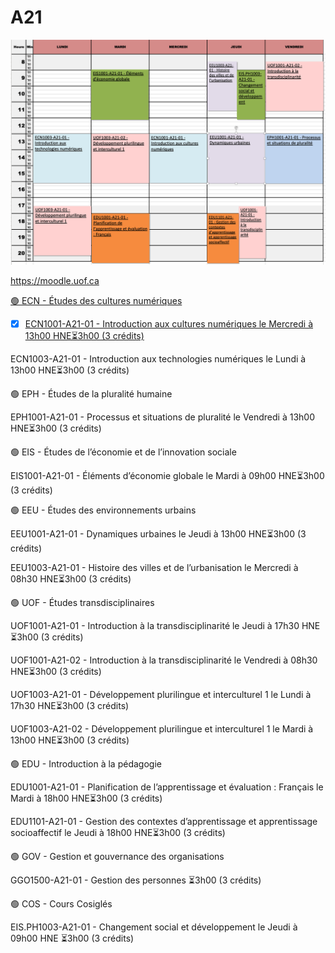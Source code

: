 # A21

![image](A21.png)

https://moodle.uof.ca

[🟢 ECN - Études des cultures numériques](https://moodle.uof.ca/course/index.php?categoryid=3)

- [x] [ECN1001-A21-01 - Introduction aux cultures numériques le Mercredi à 13h00 HNE⏳3h00 (3 crédits)](https://moodle.uof.ca/course/view.php?id=13)

ECN1003-A21-01 - Introduction aux technologies numériques le Lundi à 13h00 HNE⏳3h00 (3 crédits)

🟢 EPH - Études de la pluralité humaine

EPH1001-A21-01 - Processus et situations de pluralité le Vendredi à 13h00 HNE⏳3h00 (3 crédits)

🟢 EIS - Études de l’économie et de l’innovation sociale

EIS1001-A21-01 - Éléments d’économie globale le Mardi à 09h00 HNE⏳3h00 (3 crédits)

🟢 EEU - Études des environnements urbains

EEU1001-A21-01 - Dynamiques urbaines le Jeudi à 13h00 HNE⏳3h00 (3 crédits)

EEU1003-A21-01 - Histoire des villes et de l’urbanisation le Mercredi à 08h30 HNE⏳3h00 (3 crédits)

🟢 UOF - Études transdisciplinaires

UOF1001-A21-01 - Introduction à la transdisciplinarité le Jeudi à 17h30 HNE⏳3h00 (3 crédits)

UOF1001-A21-02 - Introduction à la transdisciplinarité le Vendredi à 08h30 HNE⏳3h00 (3 crédits)

UOF1003-A21-01 - Développement plurilingue et interculturel 1 le Lundi à 17h30 HNE⏳3h00 (3 crédits)

UOF1003-A21-02 - Développement plurilingue et interculturel 1 le Mardi à 13h00 HNE⏳3h00 (3 crédits)

🟢 EDU - Introduction à la pédagogie

EDU1001-A21-01 - Planification de l’apprentissage et évaluation : Français le Mardi à 18h00 HNE⏳3h00 (3 crédits)

EDU1101-A21-01 - Gestion des contextes d’apprentissage et apprentissage socioaffectif le Jeudi à 18h00 HNE⏳3h00 (3 crédits)

🟢 GOV - Gestion et gouvernance des organisations

GGO1500-A21-01 - Gestion des personnes ⏳3h00 (3 crédits)

🟢 COS - Cours Cosiglés

EIS.PH1003-A21-01 - Changement social et développement le Jeudi à 09h00 HNE ⏳3h00 (3 crédits)

